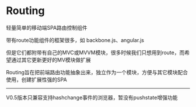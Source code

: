 Routing
=======

轻量简单的移动端SPA路由控制组件


带有route功能组件的框架很多，如 backbone.js、angular.js

但是它们都附带有自己的MVC或MVVM模块，很多时候我们只想用到route，而希望通过其它更新更好的MV模块做扩展

Routing旨在把前端路由功能抽象出来，独立作为一个模块，方便与其它模块配合使用，创建扩展性强的SPA


------

V0.5版本只兼容支持hashchange事件的浏览器，暂没有pushstate增强功能

